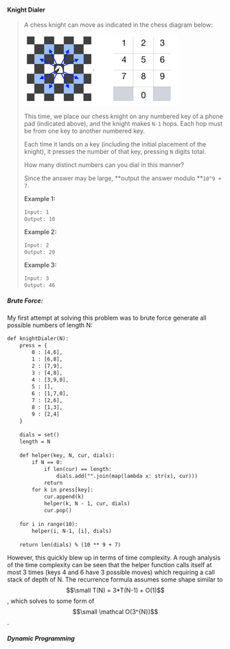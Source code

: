 #### Knight Dialer

> A chess knight can move as indicated in the chess diagram below:
>
> ![](/assets/knight_dialer.png)
>
> This time, we place our chess knight on any numbered key of a phone pad \(indicated above\), and the knight makes `N-1` hops.  Each hop must be from one key to another numbered key.
>
> Each time it lands on a key \(including the initial placement of the knight\), it presses the number of that key, pressing `N` digits total.
>
> How many distinct numbers can you dial in this manner?
>
> Since the answer may be large, **output the answer modulo **`10^9 + 7`.
>
> **Example 1:**
>
> ```
> Input: 1
> Output: 10
> ```
>
> **Example 2:**
>
> ```
> Input: 2
> Output: 20
> ```
>
> **Example 3:**
>
> ```
> Input: 3
> Output: 46
> ```

##### Brute Force:

My first attempt at solving this problem was to brute force generate all possible numbers of length N:

```
def knightDialer(N):
    press = {
        0 : [4,6],
        1 : [6,8],
        2 : [7,9],
        3 : [4,8],
        4 : [3,9,0],
        5 : [],
        6 : [1,7,0],
        7 : [2,6],
        8 : [1,3],
        9 : [2,4]            
    }

    dials = set()
    length = N

    def helper(key, N, cur, dials):
        if N == 0:
            if len(cur) == length:
                dials.add("".join(map(lambda x: str(x), cur)))
            return
        for k in press[key]:
            cur.append(k)
            helper(k, N - 1, cur, dials)
            cur.pop()

    for i in range(10):
        helper(i, N-1, [i], dials)

    return len(dials) % (10 ** 9 + 7)
```

However, this quickly blew up in terms of time complexity. A rough analysis of the time complexity can be seen that the helper function calls itself at most 3 times \(keys 4 and 6 have 3 possible moves\) which requiring a call stack of depth of N. The recurrence formula assumes some shape similar to $$\small T(N) = 3*T(N-1) + O(1)$$, which solves to some form of $$\small \mathcal O(3^{N})$$.

##### Dynamic Programming



